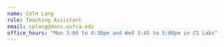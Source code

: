 ```yaml
---
name: Colm Lang
role: Teaching Assistant
email: cplang@dons.usfca.edu
office_hours: "Mon 3:00 to 4:30pm and Wed 3:45 to 5:00pm in CS Labs"
---
```

